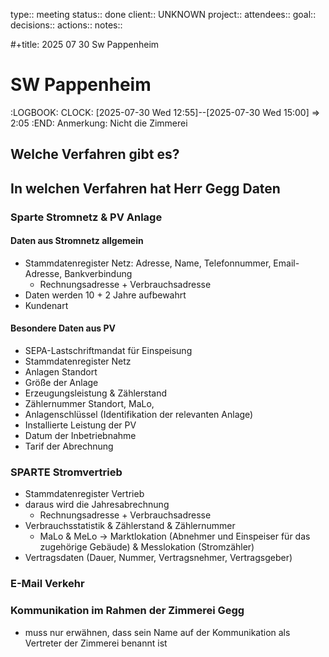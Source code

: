 type:: meeting
status:: done
client:: UNKNOWN
project:: 
attendees::
goal::
decisions::
actions::
notes::

#+title: 2025 07 30 Sw Pappenheim
# SW Pappenheim
:LOGBOOK:
CLOCK: [2025-07-30 Wed 12:55]--[2025-07-30 Wed 15:00] =>  2:05
:END:
Anmerkung: Nicht die Zimmerei
## Welche Verfahren gibt es?

## In welchen Verfahren hat Herr Gegg Daten
### Sparte Stromnetz & PV Anlage
#### Daten aus Stromnetz allgemein
+ Stammdatenregister Netz: Adresse, Name, Telefonnummer, Email-Adresse, Bankverbindung
  + Rechnungsadresse + Verbrauchsadresse
+ Daten werden 10 + 2 Jahre aufbewahrt
+ Kundenart
#### Besondere Daten aus PV
+ SEPA-Lastschriftmandat für Einspeisung
+ Stammdatenregister Netz
+ Anlagen Standort
+ Größe der Anlage
+ Erzeugungsleistung & Zählerstand
+ Zählernummer Standort, MaLo,
+ Anlagenschlüssel (Identifikation der relevanten Anlage)
+ Installierte Leistung der PV
+ Datum der Inbetriebnahme
+ Tarif der Abrechnung
### SPARTE Stromvertrieb
+ Stammdatenregister Vertrieb
+ daraus wird die Jahresabrechnung
  + Rechnungsadresse + Verbrauchsadresse
+ Verbrauchsstatistik & Zählerstand & Zählernummer
  + MaLo & MeLo -> Marktlokation (Abnehmer und Einspeiser für das zugehörige Gebäude) & Messlokation (Stromzähler)
+ Vertragsdaten (Dauer, Nummer, Vertragsnehmer, Vertragsgeber)
### E-Mail Verkehr
### Kommunikation im Rahmen der Zimmerei Gegg
+ muss nur erwähnen, dass sein Name auf der Kommunikation als Vertreter der Zimmerei benannt ist